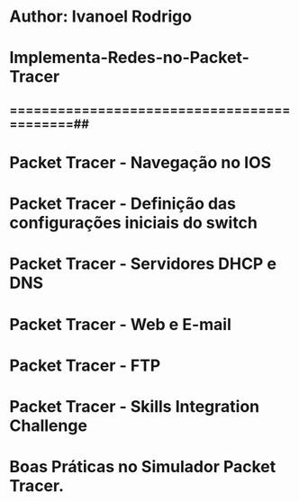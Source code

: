 ﻿# Author: Ivanoel Rodrigo
# Implementa-Redes-no-Packet-Tracer
## ===========================================##
#
# Packet Tracer - Navegação no IOS
# Packet Tracer - Definição das configurações iniciais do switch
# Packet Tracer - Servidores DHCP e DNS
# Packet Tracer - Web e E-mail
# Packet Tracer - FTP
# Packet Tracer - Skills Integration Challenge
#
# Boas Práticas no Simulador Packet Tracer.